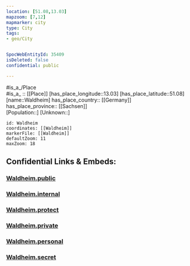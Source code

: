 ```yaml
---
location: [51.08,13.03] 
mapzoom: [7,12] 
mapmarker: city 
type: City
tags:
- geo/City


SpocWebEntityId: 35409
isDeleted: false
confidential: public

---
```

#is_a_/Place  
#is_a_ :: [[Place]] 
[has_place_longitude::13.03] 
[has_place_latitude::51.08] 
[name::Waldheim] 
has_place_country:: [[Germany]]  
has_place_province:: [[Sachsen]]  
[Population::] 
[Unknown::] 


```leaflet
id: Waldheim
coordinates: [[Waldheim]] 
markerFile: [[Waldheim]] 
defaultZoom: 11 
maxZoom: 18
```


## Confidential Links & Embeds: 

### [Waldheim.public](/_public/\Earth\Continent\Europe\Europe~Central\Germany\Germany~East\Sachsen\counties~Sachsen\Mittelsachsen\cities~MittelsachsenWaldheim.public.md) 

### [Waldheim.internal](/_internal/\Earth\Continent\Europe\Europe~Central\Germany\Germany~East\Sachsen\counties~Sachsen\Mittelsachsen\cities~MittelsachsenWaldheim.internal.md) 

### [Waldheim.protect](/_protect/\Earth\Continent\Europe\Europe~Central\Germany\Germany~East\Sachsen\counties~Sachsen\Mittelsachsen\cities~MittelsachsenWaldheim.protect.md) 

### [Waldheim.private](/_private/\Earth\Continent\Europe\Europe~Central\Germany\Germany~East\Sachsen\counties~Sachsen\Mittelsachsen\cities~MittelsachsenWaldheim.private.md) 

### [Waldheim.personal](/_personal/\Earth\Continent\Europe\Europe~Central\Germany\Germany~East\Sachsen\counties~Sachsen\Mittelsachsen\cities~MittelsachsenWaldheim.personal.md) 

### [Waldheim.secret](/_secret/\Earth\Continent\Europe\Europe~Central\Germany\Germany~East\Sachsen\counties~Sachsen\Mittelsachsen\cities~MittelsachsenWaldheim.secret.md)

